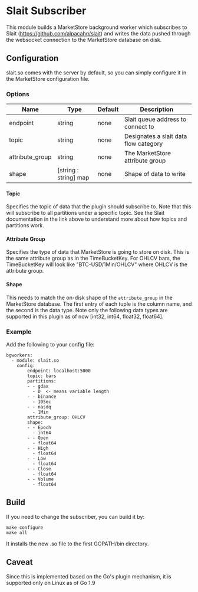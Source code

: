 # Slait Subscriber

This module builds a MarketStore background worker which subscribes to Slait (https://github.com/alpacahq/slait) and writes the data pushed through the websocket connection to the MarketStore database on disk.

## Configuration
slait.so comes with the server by default, so you can simply configure it in the MarketStore configuration file.

### Options
Name | Type | Default | Description
--- | --- | --- | ---
endpoint | string | none | Slait queue address to connect to
topic | string | none | Designates a slait data flow category
attribute_group | string | none | The MarketStore attribute group
shape | [string : string] map | none | Shape of data to write

#### Topic
Specifies the topic of data that the plugin should subscribe to. Note that this will subscribe to all partitions under a specific topic. See the Slait documentation in the link above to understand more about how topics and partitions work.

#### Attribute Group
Specifies the type of data that MarketStore is going to store on disk. This is the same attribute group as in the TimeBucketKey. For OHLCV bars, the TimeBucketKey will look like "BTC-USD/1Min/OHLCV" where OHLCV is the attribute group.

#### Shape
This needs to match the on-disk shape of the `attribute_group` in the MarketStore database. The first entry of each tuple is the column name, and the second is the data type. Note only the following data types are supported in this plugin as of now [int32, int64, float32, float64].

### Example
Add the following to your config file:
```
bgworkers:
  - module: slait.so
    config:
        endpoint: localhost:5000
        topic: bars
        partitions:
        - - gdax
          - D  <- means variable length
        - - binance
          - 10Sec
        - - nasdq
          - 1Min
        attribute_group: OHLCV
        shape:
        - - Epoch
          - int64
        - - Open
          - float64
        - - High
          - float64
        - - Low
          - float64
        - - Close
          - float64
        - - Volume
          - float64
```

## Build
If you need to change the subscriber, you can build it by:

```
make configure
make all
```

It installs the new .so file to the first GOPATH/bin directory.


## Caveat
Since this is implemented based on the Go's plugin mechanism, it is supported only
on Linux as of Go 1.9
